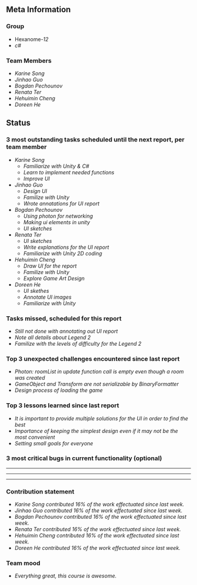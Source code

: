 ## Meta Information

### Group

 * Hexanome-*12*
 * *c#*

### Team Members

 * *Karine Song*
 * *Jinhao Guo*
 * *Bogdan Pechounov*
 * *Renata Ter*
 * *Hehuimin Cheng*
 * *Doreen He*

## Status

### 3 most outstanding tasks scheduled until the next report, per team member

 * *Karine Song*
   * *Familiarize with Unity & C#*
   * *Learn to implement needed functions*
   * *Improve UI*
 * *Jinhao Guo*
   * *Design UI*
   * *Familize with Unity*
   * *Wrote annatations for UI report*
 * *Bogdan Pechounov*
   * *Using photon for networking*
   * *Making ui elements in unity*
   * *UI sketches*
 * *Renata Ter*
   * *UI sketches*
   * *Write explanations for the UI report*
   * *Familiarize with Unity 2D coding*
 * *Hehuimin Cheng*
   * *Draw UI for the report*
   * *Familize with Unity*
   * *Explore Game Art Design*
 * *Doreen He*
   * *UI skethes*
   * *Annotate UI images*
   * *Familiarize with Unity*

### Tasks missed, scheduled for this report

 * *Still not done with annotating out UI report*
 * *Note all details about Legend 2*
 * *Familize with the levels of difficulty for the Legend 2*

### Top 3 unexpected challenges encountered since last report

  * *Photon: roomList in update function call is empty even though a room was created*
  * *GameObject and Transform are not serializable by BinaryFormatter*
  * *Design process of loading the game*

### Top 3 lessons learned since last report

 * *It is important to provide multiple solutions for the UI in order to find the best*
 * *Importance of keeping the simplest design even if it may not be the most convenient*
 * *Setting small goals for everyone*

### 3 most critical bugs in current functionality (optional)

 * **
 * **
 * **

### Contribution statement

 * *Karine Song contributed 16% of the work effectuated since last week.*
 * *Jinhao Guo contributed 16% of the work effectuated since last week.*
 * *Bogdan Pechounov contributed 16% of the work effectuated since last week.*
 * *Renata Ter contributed 16% of the work effectuated since last week.*
 * *Hehuimin Cheng contributed 16% of the work effectuated since last week.*
 * *Doreen He contributed 16% of the work effectuated since last week.*

### Team mood

 * *Everything great, this course is awesome.*
